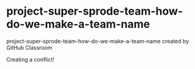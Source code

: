 # project-super-sprode-team-how-do-we-make-a-team-name
project-super-sprode-team-how-do-we-make-a-team-name created by GitHub Classroom

Creating a conflict!

